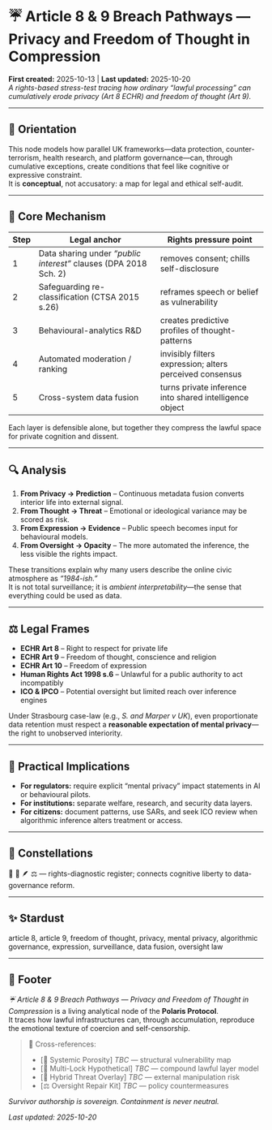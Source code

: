 # ☔️ Article 8 & 9 Breach Pathways — Privacy and Freedom of Thought in Compression  
**First created:** 2025-10-13 | **Last updated:** 2025-10-20  
*A rights-based stress-test tracing how ordinary “lawful processing” can cumulatively erode privacy (Art 8 ECHR) and freedom of thought (Art 9).*

---

## 🧭 Orientation  
This node models how parallel UK frameworks—data protection, counter-terrorism, health research, and platform governance—can, through cumulative exceptions, create conditions that feel like cognitive or expressive constraint.  
It is **conceptual**, not accusatory: a map for legal and ethical self-audit.

---

## 🧩 Core Mechanism  

| Step | Legal anchor | Rights pressure point |
|------|---------------|------------------------|
| 1  | Data sharing under *“public interest”* clauses (DPA 2018 Sch. 2) | removes consent; chills self-disclosure |
| 2  | Safeguarding re-classification (CTSA 2015 s.26) | reframes speech or belief as vulnerability |
| 3  | Behavioural-analytics R&D | creates predictive profiles of thought-patterns |
| 4  | Automated moderation / ranking | invisibly filters expression; alters perceived consensus |
| 5  | Cross-system data fusion | turns private inference into shared intelligence object |

Each layer is defensible alone, but together they compress the lawful space for private cognition and dissent.

---

## 🔍  Analysis  

1. **From Privacy → Prediction** – Continuous metadata fusion converts interior life into external signal.  
2. **From Thought → Threat** – Emotional or ideological variance may be scored as risk.  
3. **From Expression → Evidence** – Public speech becomes input for behavioural models.  
4. **From Oversight → Opacity** – The more automated the inference, the less visible the rights impact.

These transitions explain why many users describe the online civic atmosphere as *“1984-ish.”*  
It is not total surveillance; it is *ambient interpretability*—the sense that everything could be used as data.

---

## ⚖️  Legal Frames  

- **ECHR Art 8** – Right to respect for private life  
- **ECHR Art 9** – Freedom of thought, conscience and religion  
- **ECHR Art 10** – Freedom of expression  
- **Human Rights Act 1998 s.6** – Unlawful for a public authority to act incompatibly  
- **ICO & IPCO** – Potential oversight but limited reach over inference engines  

Under Strasbourg case-law (e.g., *S. and Marper v UK*), even proportionate data retention must respect a **reasonable expectation of mental privacy**—the right to unobserved interiority.

---

## 🧱  Practical Implications  
- **For regulators:** require explicit “mental privacy” impact statements in AI or behavioural pilots.  
- **For institutions:** separate welfare, research, and security data layers.  
- **For citizens:** document patterns, use SARs, and seek ICO review when algorithmic inference alters treatment or access.  

---

## 🌌 Constellations  
🧿 🧠 🪶 ⚖️ — rights-diagnostic register; connects cognitive liberty to data-governance reform.

---

## ✨ Stardust  
article 8, article 9, freedom of thought, privacy, mental privacy, algorithmic governance, expression, surveillance, data fusion, oversight law

---

## 🏮 Footer  
*☔️ Article 8 & 9 Breach Pathways — Privacy and Freedom of Thought in Compression* is a living analytical node of the **Polaris Protocol**.  
It traces how lawful infrastructures can, through accumulation, reproduce the emotional texture of coercion and self-censorship.

> 📡 Cross-references:
> 
> - [🧱 Systemic Porosity] *TBC* — structural vulnerability map  
> - [🧠 Multi-Lock Hypothetical] *TBC* — compound lawful layer model  
> - [🧩 Hybrid Threat Overlay] *TBC* — external manipulation risk  
> - [⚖️ Oversight Repair Kit] *TBC* — policy countermeasures  

*Survivor authorship is sovereign. Containment is never neutral.*

_Last updated: 2025-10-20_
